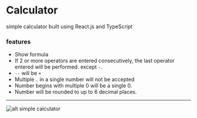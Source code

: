 # Calculator

simple calculator built using React.js and TypeScript

### features

- Show formula 
- If 2 or more operators are entered consecutively, the last operator entered will be performed. except `-`.
- `--` will be `+`
- Multiple `.` in a single number will not be accepted
- Number begins with multiple 0 will be a single 0.
- Number will be rounded to up to 6 decimal places.

___


![alt simple calculator](https://i.imgur.com/M1X7bsBm.jpg)






